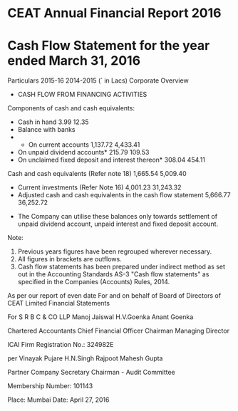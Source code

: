# CEAT Annual Financial Report 2016

# Cash Flow Statement for the year ended March 31, 2016

Particulars 2015-16 2014-2015 (` in Lacs) Corporate Overview

- CASH FLOW FROM FINANCING ACTIVITIES

Components of cash and cash equivalents:

- Cash in hand 3.99 12.35
- Balance with banks
- - On current accounts 1,137.72 4,433.41
- On unpaid dividend accounts* 215.79 109.53
- On unclaimed fixed deposit and interest thereon* 308.04 454.11

Cash and cash equivalents (Refer note 18) 1,665.54 5,009.40
- Current investments (Refer Note 16) 4,001.23 31,243.32
- Adjusted cash and cash equivalents in the cash flow statement 5,666.77 36,252.72

* The Company can utilise these balances only towards settlement of unpaid dividend account, unpaid interest and fixed deposit account.

Note:

1. Previous years figures have been regrouped wherever necessary.
2. All figures in brackets are outflows.
3. Cash flow statements has been prepared under indirect method as set out in the Accounting Standards AS-3 "Cash flow statements" as specified in the Companies (Accounts) Rules, 2014.

As per our report of even date For and on behalf of Board of Directors of CEAT Limited Financial Statements

For S R B C & CO LLP Manoj Jaiswal H.V.Goenka Anant Goenka

Chartered Accountants Chief Financial Officer Chairman Managing Director

ICAI Firm Registration No.: 324982E

per Vinayak Pujare H.N.Singh Rajpoot Mahesh Gupta

Partner Company Secretary Chairman - Audit Committee

Membership Number: 101143

Place: Mumbai Date: April 27, 2016